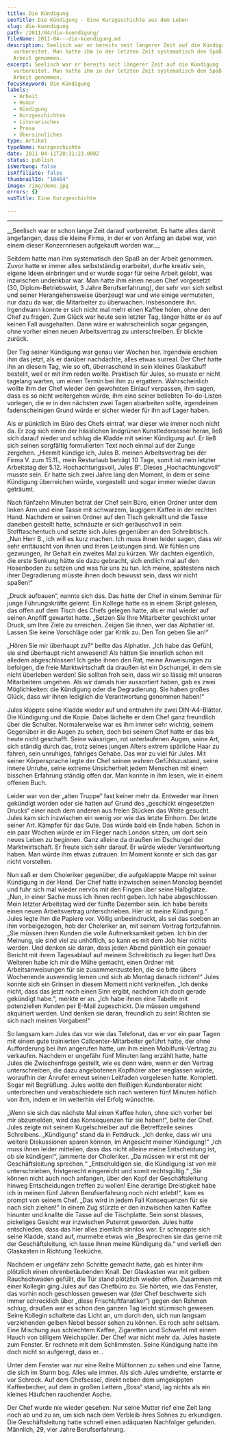 ```yaml
---
title: Die Kündigung
seoTitle: Die Kündigung - Eine Kurzgeschichte aus dem Leben
slug: die-kuendigung
path: /2011/04/die-kuendigung/
fileName: 2011-04---die-kuendigung.md
description: Seelisch war er bereits seit längerer Zeit auf die Kündigung
  vorbereitet. Man hatte ihm in der letzten Zeit systematisch den Spaß an der
  Arbeit genommen.
excerpt: Seelisch war er bereits seit längerer Zeit auf die Kündigung
  vorbereitet. Man hatte ihm in der letzten Zeit systematisch den Spaß an der
  Arbeit genommen.
focusKeyword: Die Kündigung
labels:
  - Arbeit
  - Humor
  - Kündigung
  - Kurzgeschichten
  - Literarisches
  - Prosa
  - Übersinnliches
type: Artikel
typeName: Kurzgeschichte
date: 2011-04-11T20:31:23.000Z
status: publish
isWerbung: false
isAffiliate: false
thumbnailId: "10464"
image: /img/demo.jpg
errors: {}
subTitle: Eine Kurzgeschichte
  
---
```


<hr /> __Seelisch war er schon lange Zeit darauf vorbereitet. Es hatte alles damit angefangen, dass die kleine Firma, in der er von Anfang an dabei war, von einem dieser Konzernriesen aufgekauft worden war.__

Seitdem hatte man ihm systematisch den Spaß an der Arbeit genommen. Zuvor hatte
er immer alles selbstständig erarbeitet, durfte kreativ sein, eigene Ideen
einbringen und er wurde sogar für seine Arbeit gelobt, was inzwischen undenkbar
war. Man hatte ihm einen neuen Chef vorgesetzt (30, Diplom-Betriebswirt, 3 Jahre
Berufserfahrung), der sehr von sich selbst und seiner Herangehensweise überzeugt
war und wie einige vermuteten, nur dazu da war, die Mitarbeiter zu überwachen.
Insbesondere ihn. Irgendwann konnte er sich nicht mal mehr einen Kaffee holen,
ohne den Chef zu fragen. Zum Glück war heute sein letzter Tag, länger hätte er
es auf keinen Fall ausgehalten. Dann wäre er wahrscheinlich sogar gegangen, ohne
vorher einen neuen Arbeitsvertrag zu unterschreiben. Er blickte zurück.

Der Tag seiner Kündigung war genau vier Wochen her. Irgendwie erschien ihm das
jetzt, als er darüber nachdachte, alles etwas surreal. Der Chef hatte ihn an
diesem Tag, wie so oft, überraschend in sein kleines Glaskabuff bestellt, weil
er mit ihm reden wollte. Praktisch für Jules, so musste er nicht tagelang
warten, um einen Termin bei ihm zu ergattern. Wahrscheinlich wollte ihm der Chef
wieder den gewohnten Einlauf verpassen, ihm sagen, dass es so nicht weitergehen
würde, ihm eine seiner beliebten To-do-Listen vorlegen, die er in den nächsten
zwei Tagen abarbeiten sollte, irgendeinen fadenscheinigen Grund würde er sicher
wieder für ihn auf Lager haben.

Als er pünktlich im Büro des Chefs eintraf, war dieser wie immer noch nicht da.
Er zog sich einen der hässlichen lindgrünen Kunstledersessel heran, ließ sich
darauf nieder und schlug die Kladde mit seiner Kündigung auf. Er ließ sich
seinen sorgfältig formulierten Text noch einmal auf der Zunge zergehen. „Hiermit
kündige ich, Jules B. meinen Arbeitsvertrag bei der Firma V. zum 15.11., mein
Resturlaub beträgt 10 Tage, somit ist mein letzter Arbeitstag der 5.12.
Hochachtungsvoll, Jules B“. Dieses „Hochachtungsvoll“ musste sein. Er hatte sich
zwei Jahre lang den Moment, in dem er seine Kündigung überreichen würde,
vorgestellt und sogar immer wieder davon geträumt.

Nach fünfzehn Minuten betrat der Chef sein Büro, einen Ordner unter dem linken
Arm und eine Tasse mit schwarzem, laugigem Kaffee in der rechten Hand. Nachdem
er seinen Ordner auf den Tisch geknallt und die Tasse daneben gestellt hatte,
schnäuzte er sich geräuschvoll in sein Stofftaschentuch und setzte sich Jules
gegenüber an den Schreibtisch. „Nun Herr B., ich will es kurz machen. Ich muss
ihnen leider sagen, dass wir sehr enttäuscht von ihnen und ihren Leistungen
sind. Wir fühlen uns gezwungen, ihr Gehalt ein zweites Mal zu kürzen. Wir
dachten eigentlich, die erste Senkung hätte sie dazu gebracht, sich endlich mal
auf den Hosenboden zu setzen und was für uns zu tun. Ich meine, spätestens nach
ihrer Degradierung müsste ihnen doch bewusst sein, dass wir nicht spaßen!“

„Druck aufbauen“, nannte sich das. Das hatte der Chef in einem Seminar für junge
Führungskräfte gelernt. Ein Kollege hatte es in einem Skript gelesen, das offen
auf dem Tisch des Chefs gelegen hatte, als er mal wieder auf seinen Anpfiff
gewartet hatte. „Setzen Sie Ihre Mitarbeiter geschickt unter Druck, um Ihre
Ziele zu erreichen. Zeigen Sie ihnen, wer das Alphatier ist. Lassen Sie keine
Vorschläge oder gar Kritik zu. Den Ton geben Sie an!“

„Hören Sie mir überhaupt zu?“ bellte das Alphatier. „Ich habe das Gefühl, sie
sind überhaupt nicht anwesend! Als hätten Sie innerlich schon mit alledem
abgeschlossen! Ich gebe ihnen den Rat, meine Anweisungen zu befolgen, die freie
Marktwirtschaft da draußen ist ein Dschungel, in dem sie nicht überleben werden!
Sie sollten froh sein, dass wir so lässig mit unseren Mitarbeitern umgehen. Als
wir damals hier aussortiert haben, gab es zwei Möglichkeiten: die Kündigung oder
die Degradierung. Sie haben großes Glück, dass wir ihnen lediglich die
Verantwortung genommen haben!“

Jules klappte seine Kladde wieder auf und entnahm ihr zwei DIN-A4-Blätter. Die
Kündigung und die Kopie. Dabei lächelte er dem Chef ganz freundlich über die
Schulter. Normalerweise war es ihm immer sehr wichtig, seinem Gegenüber in die
Augen zu sehen, doch bei seinem Chef hatte er das bis heute nicht geschafft.
Seine wässrigen, rot unterlaufenen Augen, seine Art, sich ständig durch das,
trotz seines jungen Alters extrem spärliche Haar zu fahren, sein unruhiges,
fahriges Gehabe. Das war zu viel für Jules. Mit seiner Körpersprache legte der
Chef seinen wahren Gefühlszustand, seine innere Unruhe, seine extreme
Unsicherheit jedem Menschen mit einem bisschen Erfahrung ständig offen dar. Man
konnte in ihm lesen, wie in einem offenen Buch.

Leider war von der „alten Truppe“ fast keiner mehr da. Entweder war ihnen
gekündigt worden oder sie hatten auf Grund des „geschickt eingesetzten Drucks“
einer nach dem anderen aus freien Stücken das Weite gesucht. Jules kam sich
inzwischen ein wenig vor wie das letzte Einhorn. Der letzte seiner Art. Kämpfer
für das Gute. Das würde bald ein Ende haben. Schon in ein paar Wochen würde er
im Flieger nach London sitzen, um dort sein neues Leben zu beginnen. Ganz
alleine da draußen im Dschungel der Marktwirtschaft. Er freute sich sehr darauf.
Er würde wieder Verantwortung haben. Man würde ihm etwas zutrauen. Im Moment
konnte er sich das gar nicht vorstellen.

Nun saß er dem Choleriker gegenüber, die aufgeklappte Mappe mit seiner Kündigung
in der Hand. Der Chef hatte inzwischen seinen Monolog beendet und fuhr sich mal
wieder nervös mit den Fingen über seine Halbglatze. „Nun, in einer Sache muss
ich ihnen recht geben. Ich habe abgeschlossen. Mein letzter Arbeitstag wird der
fünfte Dezember sein. Ich habe bereits einen neuen Arbeitsvertrag
unterschrieben. Hier ist meine Kündigung.“ Jules legte ihm die Papiere vor.
Völlig unbeeindruckt, als sei das soeben an ihm vorbeigezogen, hob der
Choleriker an, mit seinem Vortrag fortzufahren. „Sie müssen ihren Kunden die
volle Aufmerksamkeit geben. Ich bin der Meinung, sie sind viel zu unhöflich, so
kann es mit dem Job hier nichts werden. Und denken sie daran, dass jeden Abend
pünktlich ein genauer Bericht mit ihrem Tagesablauf auf meinem Schreibtisch zu
liegen hat! Des Weiteren habe ich mir die Mühe gemacht, einen Ordner mit
Arbeitsanweisungen für sie zusammenzustellen, die sie bitte übers Wochenende
auswendig lernen und sich ab Montag danach richten!“ Jules konnte sich ein
Grinsen in diesem Moment nicht verkneifen. „Ich denke nicht, dass das jetzt noch
einen Sinn ergibt, nachdem ich doch gerade gekündigt habe.“, merkte er an. „Ich
habe ihnen eine Tabelle mit potenziellen Kunden per E-Mail zugeschickt. Die
müssen umgehend akquiriert werden. Und denken sie daran, freundlich zu sein!
Richten sie sich nach meinen Vorgaben!“

So langsam kam Jules das vor wie das Telefonat, das er vor ein paar Tagen mit
einem gute trainierten Callcenter-Mitarbeiter geführt hatte, der ohne
Aufforderung bei ihm angerufen hatte, um ihm einen Mobilfunk-Vertrag zu
verkaufen. Nachdem er ungefähr fünf Minuten lang erzählt hatte, hatte Jules die
Zwischenfrage gestellt, wie es denn wäre, wenn er den Vertrag unterschreiben,
die dazu angebotenen Kopfhörer aber weglassen würde, woraufhin der Anrufer
erneut seinen Leitfaden vorgelesen hatte. Komplett. Sogar mit Begrüßung. Jules
wollte den fleißigen Kundenberater nicht unterbrechen und verabschiedete sich
nach weiteren fünf Minuten höflich von ihm, indem er im weiterhin viel Erfolg
wünschte.

„Wenn sie sich das nächste Mal einen Kaffee holen, ohne sich vorher bei mir
abzumelden, wird das Konsequenzen für sie haben!“, bellte der Chef. Jules zeigte
mit seinem Kugelschreiber auf die Betreffzeile seines Schreibens. „Kündigung“
stand da in Fettdruck. „Ich denke, dass wir uns weitere Diskussionen sparen
können, im Angesicht meiner Kündigung!“ „Ich muss ihnen leider mitteilen, dass
das nicht alleine meine Entscheidung ist, ob sie kündigen!“, jammerte der
Choleriker. „Da müssen wir erst mit der Geschäftsleitung sprechen.“
„Entschuldigen sie, die Kündigung ist von mir unterschrieben, fristgerecht
eingereicht und somit rechtsgültig.“ „Sie können nicht auch noch anfangen, über
den Kopf der Geschäftsleitung hinweg Entscheidungen treffen zu wollen! Eine
derartige Dreistigkeit habe ich in meinen fünf Jahren Berufserfahrung noch nicht
erlebt!“, kam es prompt von seinem Chef. „Das wird in jedem Fall Konsequenzen
für sie nach sich ziehen!“ In einem Zug stürzte er den inzwischen kalten Kaffee
hinunter und knallte die Tasse auf die Tischplatte. Sein sonst blasses,
pickeliges Gesicht war inzwischen Puterrot geworden. Jules hatte entschieden,
dass das hier alles ziemlich sinnlos war. Er schnappte sich seine Kladde, stand
auf, murmelte etwas wie „Besprechen sie das gerne mit der Geschäftsleitung, ich
lasse ihnen meine Kündigung da.“ und verließ den Glaskasten in Richtung
Teeküche.

Nachdem er ungefähr zehn Schritte gemacht hatte, gab es hinter ihm plötzlich
einen ohrenbetäubenden Knall. Der Glaskasten war mit gelben Rauchschwaden
gefüllt, die Tür stand plötzlich wieder offen. Zusammen mit einer Kollegin ging
Jules auf das Chefbüro zu. Sie hörten, wie das Fenster, das vorhin noch
geschlossen gewesen war (der Chef beschwerte sich immer schrecklich über „diese
Frischluftfanatiker“) gegen den Rahmen schlug, draußen war es schon den ganzen
Tag leicht stürmisch gewesen. Seine Kollegin schaltete das Licht an, um durch
den, sich nun langsam verziehenden gelben Nebel besser sehen zu können. Es roch
sehr seltsam. Eine Mischung aus schlechtem Kaffee, Zigaretten und Schwefel mit
einem Hauch von billigem Weichspüler. Der Chef war nicht mehr da. Jules hastete
zum Fenster. Er rechnete mit dem Schlimmsten. Seine Kündigung hatte ihn doch
nicht so aufgeregt, dass er...

Unter dem Fenster war nur eine Reihe Mülltonnen zu sehen und eine Tanne, die
sich im Sturm bog. Alles wie immer. Als sich Jules umdrehte, erstarrte er vor
Schreck. Auf dem Chefsessel, direkt neben dem umgekippten Kaffeebecher, auf dem
in großen Lettern „Boss“ stand, lag nichts als ein kleines Häufchen rauchender
Asche.

Der Chef wurde nie wieder gesehen. Nur seine Mutter rief eine Zeit lang noch ab
und zu an, um sich nach dem Verbleib ihres Sohnes zu erkundigen. Die
Geschäftsleitung hatte schnell einen adäquaten Nachfolger gefunden. Männlich,
29, vier Jahre Berufserfahrung.

  